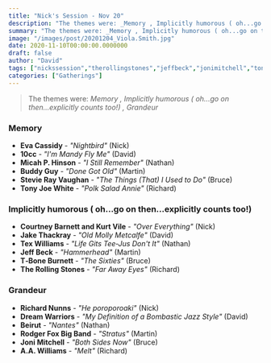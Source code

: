 ```yaml
---
title: "Nick's Session - Nov 20"
description: "The themes were: _Memory , Implicitly humorous ( oh...go on then...explicitly counts too!) , Grandeur_"
summary: "The themes were: _Memory , Implicitly humorous ( oh...go on then...explicitly counts too!) , Grandeur_"
image: "/images/post/20201204_Viola.Smith.jpg"
date: 2020-11-10T00:00:00.0000000
draft: false
author: "David"
tags: ["nickssession","therollingstones","jeffbeck","jonimitchell","tonyjoewhite","10cc","beirut","buddyguy","aawilliams","texwilliams","courtneybarnettandkurtvile","evacassidy","micahphinson","jakethackray","richardnunns","t‐boneburnett","dreamwarriors","stevierayvaughan","rodgerfoxbigband"]
categories: ["Gatherings"]
---
```

> The themes were: _Memory , Implicitly humorous ( oh...go on then...explicitly counts too!) , Grandeur_
### Memory 
- **Eva Cassidy** - _"Nightbird"_ (Nick)
- **10cc** - _"I'm Mandy Fly Me"_ (David)
- **Micah P. Hinson** - _"I Still Remember"_ (Nathan)
- **Buddy Guy** - _"Done Got Old"_ (Martin)
- **Stevie Ray Vaughan** - _"The Things (That) I Used to Do"_ (Bruce)
- **Tony Joe White** - _"Polk Salad Annie"_ (Richard)
### Implicitly humorous ( oh...go on then...explicitly counts too!) 
- **Courtney Barnett and Kurt Vile** - _"Over Everything"_ (Nick)
- **Jake Thackray** - _"Old Molly Metcalfe"_ (David)
- **Tex Williams** - _"Life Gits Tee‐Jus Don't It"_ (Nathan)
- **Jeff Beck** - _"Hammerhead"_ (Martin)
- **T‐Bone Burnett** - _"The Sixties"_ (Bruce)
- **The Rolling Stones** - _"Far Away Eyes"_ (Richard)
### Grandeur
- **Richard Nunns** - _"He poroporoaki"_ (Nick)
- **Dream Warriors** - _"My Definition of a Bombastic Jazz Style"_ (David)
- **Beirut** - _"Nantes"_ (Nathan)
- **Rodger Fox Big Band** - _"Stratus"_ (Martin)
- **Joni Mitchell** - _"Both Sides Now"_ (Bruce)
- **A.A. Williams** - _"Melt"_ (Richard)
